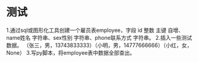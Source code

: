 测试
===
1.通过sql或图形化工具创建一个雇员表employee，字段 id 整数 主键  自增、name姓名 字符串、sex性别  字符串、phone联系方式 字符串。
2.插入一些测试数据。   （张三，男，13743833333）（小明，男，14777666666）（小红，女，None）
3.写py脚本，将employee表中数据全部查出。